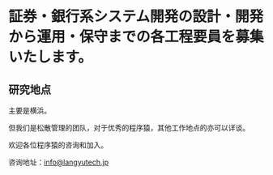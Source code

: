 # 証券・銀行系システム開発の設計・開発から運用・保守までの各工程要員を募集いたします。

## 研究地点

主要是横浜。

但我们是松散管理的团队，对于优秀的程序猿，其他工作地点的亦可以详谈。


欢迎各位程序猿的咨询和加入。

咨询地址：[info@langyutech.jp](mailto:info@langyutech.jp?subject=案件ID：TS001CN)


